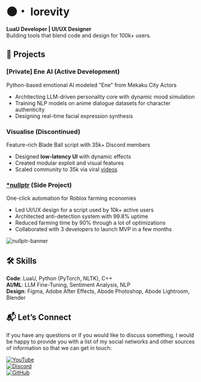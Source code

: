# 🌑・ lorevity
**LuaU Developer | UI/UX Designer** <br />
Building tools that blend code and design for 100k+ users.

## 🚀 Projects
### **[Private] Ene AI (Active Development)**
Python-based emotional AI modeled "Ene" from Mekaku City Actors
- Architecting LLM-driven personality core with dynamic mood simulation
- Training NLP models on anime dialogue datasets for character authenticity
- Designing real-time facial expression synthesis

### **Visualise (Discontinued)**
Feature-rich Blade Ball script with 35k+ Discord members
- Designed **low-latency UI** with dynamic effects
- Created modular exploit and visual features
- Scaled community to 35k via viral [videos](https://youtube.com/@lorevity)

### **[*nullptr](https://discord.gg/swqnDC5WPC) (Side Project)**
One-click automation for Roblox farming economies
- Led UI/UX design for a script used by 10k+ active users
- Architected anti-detection system with 99.8% uptime
- Reduced farming time by 90% through a lot of optimizations
- Collaborated with 3 developers to launch MVP in a few months

![nullptr-banner](https://github.com/user-attachments/assets/263c6d62-6858-4ae6-a3bb-7dbea8efa593)

## 🛠️ Skills
**Code**: LuaU, Python (PyTorch, NLTK), C++ <br />
**AI/ML**: LLM Fine-Tuning, Sentiment Analysis, NLP <br />
**Design**: Figma, Adobe After Effects, Abode Photoshop, Abode Lightroom, Blender <br />

## 📬 Let’s Connect
If you have any questions or if you would like to discuss something, I would be happy to provide you with a list of my social networks and other sources of information so that we can get in touch:

[![YouTube](https://img.shields.io/badge/YouTube-@lorevity-FF0000)](https://www.youtube.com/@lorevity) <br />
[![Discord](https://img.shields.io/badge/Discord-@lorevity-5865F2)](https://discordapp.com/users/937392908200472649) <br />
[![GitHub](https://img.shields.io/badge/GitHub-@lorevity-181717)](https://github.com/lorevity) <br />
